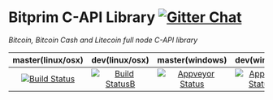 # Bitprim C-API Library <a target="_blank" href="https://gitter.im/bitprim/Lobby">![Gitter Chat][badge.Gitter]</a>

*Bitcoin, Bitcoin Cash and Litecoin full node C-API library*

| **master(linux/osx)** | **dev(linux/osx)**   | **master(windows)**   | **dev(windows)** |
|:------:|:-:|:-:|:-:|
| [![Build Status](https://travis-ci.org/bitprim/bitprim-node-cint.svg)](https://travis-ci.org/bitprim/bitprim-node-cint)       | [![Build StatusB](https://travis-ci.org/bitprim/bitprim-node-cint.svg?branch=dev)](https://travis-ci.org/bitprim/bitprim-node-cint?branch=dev)  | [![Appveyor Status](https://ci.appveyor.com/api/projects/status/github/bitprim/bitprim-node-cint?svg=true)](https://ci.appveyor.com/project/bitprim/bitprim-node-cint)  | [![Appveyor StatusB](https://ci.appveyor.com/api/projects/status/github/bitprim/bitprim-node-cint?branch=dev&svg=true)](https://ci.appveyor.com/project/bitprim/bitprim-node-cint?branch=dev)  |

<!-- Make sure you have installed [bitprim-core](https://github.com/bitprim/bitprim-core), [bitprim-database](https://github.com/bitprim/bitprim-database), [bitprim-blockchain](https://github.com/bitprim/bitprim-blockchain), [bitprim-consensus](https://github.com/bitprim/bitprim-consensus) (optional) and [bitprim-network](https://github.com/bitprim/bitprim-network) beforehand according to its build instructions.

```
$ git clone https://github.com/bitprim/bitprim-node-cint.git
$ cd bitprim-node-cint
$ mkdir build
$ cd build
$ cmake .. -DENABLE_TESTS=OFF -DWITH_TESTS=OFF -DCMAKE_BUILD_TYPE=Release -DCMAKE_CXX_FLAGS="-std=c++11" 
$ make -j2
$ sudo make install
```

bitprim-node-cint is now installed in `/usr/local/`.

In version2 the `bitcoin-node` console app is for demonstration purposes only. See [bitprim-server](https://github.com/bitprim/bitprim-server) for release quality full node functionality. -->

[badge.Gitter]: https://img.shields.io/badge/gitter-join%20chat-blue.svg
